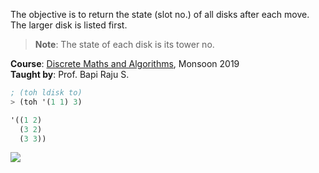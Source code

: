 The objective is to return the state (slot no.) of all disks
after each move. The larger disk is listed first.

> **Note**: The state of each disk is its tower no.

**Course**: [Discrete Maths and Algorithms], Monsoon 2019<br>
**Taught by**: Prof. Bapi Raju S.

```scheme
; (toh ldisk to)
> (toh '(1 1) 3)

'((1 2)
  (3 2)
  (3 3))
```

![](https://ga-beacon.deno.dev/G-G1E8HNDZYY:v51jklKGTLmC3LAZ4rJbIQ/github.com/moocf/tower-of-hanoi.racket)

[Discrete Maths and Algorithms]: https://github.com/iiithf/discrete-mathematics-and-algorithms
